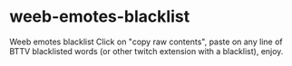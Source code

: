 # weeb-emotes-blacklist
Weeb emotes blacklist
Click on "copy raw contents", paste on any line of BTTV blacklisted words (or other twitch extension with a blacklist), enjoy. 
